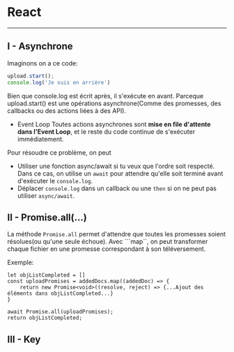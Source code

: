 # React
***
## I - Asynchrone
Imaginons on a ce code:
````js
upload.start();
console.log('Je suis en arrière')
````
Bien que console.log est écrit après, il s'exécute en avant.
Parceque upload.start() est une opérations asynchrone(Comme des promesses, des callbacks ou des actions liées à des API).

* Event Loop
    Toutes actions asynchrones sont __mise en file d'attente dans l'Event Loop__, et le reste du code continue de s'exécuter immédiatement.

Pour résoudre ce problème, on peut
* Utiliser une fonction async/await si tu veux que l'ordre soit respecté. Dans ce cas, on utilise un ``await`` pour attendre qu'elle soit terminé avant d'exécuter le ``console.log``.
* Déplacer ``console.log`` dans un callback ou une ``then`` si on ne peut pas utiliser ``async/await``.


## II - Promise.all(...)
La méthode ``Promise.all`` permet d'attendre que toutes les promesses soient résolues(ou qu'une seule échoue). Avec ```map``, on peut transformer chaque fichier en une promesse correspondant à son téléversement.

Exemple:
````JS
let objListCompleted = []
const uploadPromises = addedDocs.map((addedDoc) => {
    return new Promise<void>((resolve, reject) => {...Ajout des éléments dans objListCompleted...}
}

await Promise.all(uploadPromises);
return objListCompleted;
````
## III - Key
